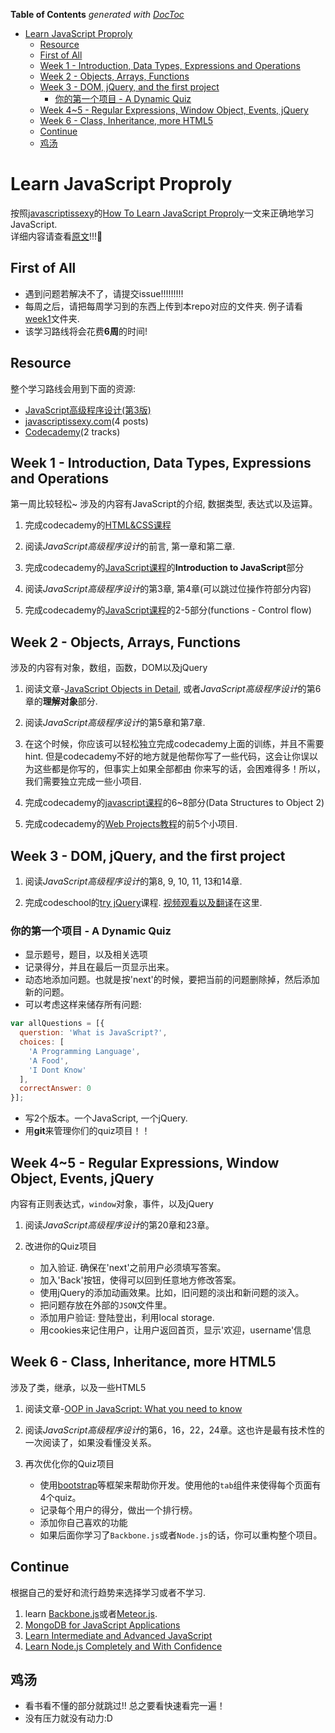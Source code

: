 <!-- START doctoc generated TOC please keep comment here to allow auto update -->
<!-- DON'T EDIT THIS SECTION, INSTEAD RE-RUN doctoc TO UPDATE -->
**Table of Contents**  *generated with [DocToc](https://github.com/thlorenz/doctoc)*

- [Learn JavaScript Proproly](#learn-javascript-proproly)
  - [Resource](#resource)
  - [First of All](#first-of-all)
  - [Week 1 - Introduction, Data Types, Expressions and Operations](#week-1---introduction-data-types-expressions-and-operations)
  - [Week 2 - Objects, Arrays, Functions](#week-2---objects-arrays-functions)
  - [Week 3 - DOM, jQuery, and the first project](#week-3---dom-jquery-and-the-first-project)
    - [你的第一个项目 - A Dynamic Quiz](#%E4%BD%A0%E7%9A%84%E7%AC%AC%E4%B8%80%E4%B8%AA%E9%A1%B9%E7%9B%AE---a-dynamic-quiz)
  - [Week 4~5 - Regular Expressions, Window Object, Events, jQuery](#week-45---regular-expressions-window-object-events-jquery)
  - [Week 6 - Class, Inheritance, more HTML5](#week-6---class-inheritance-more-html5)
  - [Continue](#continue)
  - [鸡汤](#%E9%B8%A1%E6%B1%A4)

<!-- END doctoc generated TOC please keep comment here to allow auto update -->

# Learn JavaScript Proproly
按照[javascriptissexy](http://javascriptissexy.com/)的[How To Learn JavaScript Proproly](http://javascriptissexy.com/how-to-learn-javascript-properly/)一文来正确地学习JavaScript.  
详细内容请查看[原文](http://javascriptissexy.com/how-to-learn-javascript-properly/)!!!:ghost:

## First of All
- 遇到问题若解决不了，请提交issue!!!!!!!!!
- 每周之后，请把每周学习到的东西上传到本repo对应的文件夹. 例子请看[week1](./week1)文件夹.
- 该学习路线将会花费**6周**的时间!

## Resource
整个学习路线会用到下面的资源:

- [JavaScript高级程序设计(第3版)](http://book.douban.com/subject/10546125/)
- [javascriptissexy.com](javascriptissexy.com)(4 posts)
- [Codecademy](http://www.codecademy.com/)(2 tracks)

## Week 1 - Introduction, Data Types, Expressions and Operations
第一周比较轻松~
涉及的内容有JavaScript的介绍, 数据类型, 表达式以及运算。

1. 完成codecademy的[HTML&CSS课程](http://www.codecademy.com/tracks/web)

2. 阅读*JavaScript高级程序设计*的前言, 第一章和第二章.
3. 完成codecademy的[JavaScript课程](http://www.codecademy.com/tracks/javascript)的**Introduction to JavaScript**部分

4. 阅读*JavaScript高级程序设计*的第3章, 第4章(可以跳过位操作符部分内容)

5. 完成codecademy的[JavaScript课程](http://www.codecademy.com/tracks/javascript)的2-5部分(functions - Control flow)

## Week 2 - Objects, Arrays, Functions
涉及的内容有对象，数组，函数，DOM以及jQuery

1. 阅读文章-[JavaScript Objects in Detail](http://javascriptissexy.com/javascript-objects-in-detail/), 或者*JavaScript高级程序设计*的第6章的**理解对象**部分.

2. 阅读*JavaScript高级程序设计*的第5章和第7章.

3. 在这个时候，你应该可以轻松独立完成codecademy上面的训练，并且不需要hint.
但是codecademy不好的地方就是他帮你写了一些代码，这会让你误以为这些都是你写的，但事实上如果全部都由
你来写的话，会困难得多！所以，我们需要独立完成一些小项目.

4. 完成codecademy的[javascript课程](http://www.codecademy.com/tracks/javascript)的6~8部分(Data Structures to Object 2)

5. 完成codecademy的[Web Projects教程](http://www.codecademy.com/tracks/projects)的前5个小项目.

## Week 3 - DOM, jQuery, and the first project
1. 阅读*JavaScript高级程序设计*的第8, 9, 10, 11, 13和14章.

2. 完成codeschool的[try jQuery](http://try.jquery.com/)课程. [视频观看以及翻译](http://blog.jobbole.com/37699/)在这里.

### 你的第一个项目 - A Dynamic Quiz
  - 显示题号，题目，以及相关选项
  - 记录得分，并且在最后一页显示出来。
  - 动态地添加问题。也就是按'next'的时候，要把当前的问题删除掉，然后添加新的问题。
  - 可以考虑这样来储存所有问题:

  
  ```javascript
  var allQuestions = [{
    querstion: 'What is JavaScript?',
    choices: [
      'A Programming Language',
      'A Food',
      'I Dont Know'
    ],
    correctAnswer: 0
  }];
  ```
  
  - 写2个版本。一个JavaScript, 一个jQuery. 
  - 用**git**来管理你们的quiz项目！！

## Week 4~5 - Regular Expressions, Window Object, Events, jQuery
内容有正则表达式，`window`对象，事件，以及jQuery

1. 阅读*JavaScript高级程序设计*的第20章和23章。

2. 改进你的Quiz项目
    - 加入验证. 确保在'next'之前用户必须填写答案。
    - 加入'Back'按钮，使得可以回到任意地方修改答案。
    - 使用jQuery的添加动画效果。比如，旧问题的淡出和新问题的淡入。
    - 把问题存放在外部的`JSON`文件里。
    - 添加用户验证: 登陆登出，利用local storage.
    - 用cookies来记住用户，让用户返回首页，显示'欢迎，username'信息

## Week 6 - Class, Inheritance, more HTML5
涉及了类，继承，以及一些HTML5

1. 阅读文章-[OOP in JavaScript: What you need to know](http://javascriptissexy.com/oop-in-javascript-what-you-need-to-know/)

2. 阅读*JavaScript高级程序设计*的第6，16，22，24章。这也许是最有技术性的一次阅读了，如果没看懂没关系。

3. 再次优化你的Quiz项目
    - 使用[bootstrap](http://getbootstrap.com/)等框架来帮助你开发。使用他的`tab`组件来使得每个页面有4个quiz。
    - 记录每个用户的得分，做出一个排行榜。
    - 添加你自己喜欢的功能
    - 如果后面你学习了`Backbone.js`或者`Node.js`的话，你可以重构整个项目。


## Continue
根据自己的爱好和流行趋势来选择学习或者不学习.

1. learn [Backbone.js](http://javascriptissexy.com/learn-backbone-js-completely/)或者[Meteor.js](http://javascriptissexy.com/learn-meteor-js-properly/).
2. [MongoDB for JavaScript Applications](https://mongodb-book.javascriptissexy.com/)
3. [Learn Intermediate and Advanced JavaScript](http://javascriptissexy.com/learn-intermediate-and-advanced-javascript/)
4. [Learn Node.js Completely and With Confidence](http://javascriptissexy.com/learn-node-js-completely-and-with-confidence/)

## 鸡汤
- 看书看不懂的部分就跳过!! 总之要看快速看完一遍！
- 没有压力就没有动力:D
